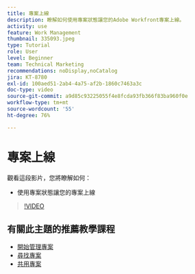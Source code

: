 ```yaml
---
title: 專案上線
description: 瞭解如何使用專案狀態讓您的Adobe Workfront專案上線。
activity: use
feature: Work Management
thumbnail: 335093.jpeg
type: Tutorial
role: User
level: Beginner
team: Technical Marketing
recommendations: noDisplay,noCatalog
jira: KT-8780
exl-id: 100aed51-2ab4-4a75-af2b-1860c7463a3c
doc-type: video
source-git-commit: a9d85c93225055f4e8fcda93fb366f83ba960f0e
workflow-type: tm+mt
source-wordcount: '55'
ht-degree: 76%

---
```


# 專案上線

觀看這段影片，您將瞭解如何：

* 使用專案狀態讓您的專案上線

>[!VIDEO](https://video.tv.adobe.com/v/335093/?quality=12&learn=on)

## 有關此主題的推薦教學課程

* [開始管理專案](https://experienceleague.adobe.com/en/docs/workfront-learn/tutorials-workfront/manage-work/projects/getting-started-manage-a-project.md)
* [尋找專案](https://experienceleague.adobe.com/en/docs/workfront-learn/tutorials-workfront/manage-work/projects/find-projects.md)
* [共用專案](https://experienceleague.adobe.com/en/docs/workfront-learn/tutorials-workfront/manage-work/projects/share-a-project.md)
